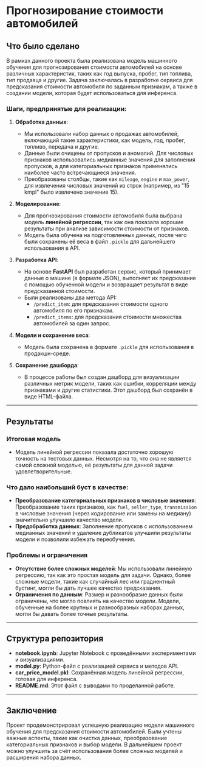 
# Прогнозирование стоимости автомобилей

## Что было сделано

В рамках данного проекта была реализована модель машинного обучения для прогнозирования стоимости автомобилей на основе различных характеристик, таких как год выпуска, пробег, тип топлива, тип продавца и другие. Задача заключалась в разработке сервиса для предсказания стоимости автомобиля по заданным признакам, а также в создании модели, которая будет использоваться для инференса.

### Шаги, предпринятые для реализации:

1. **Обработка данных**:
   - Мы использовали набор данных о продажах автомобилей, включающий такие характеристики, как модель, год, пробег, топливо, передача и другие.
   - Данные были очищены от пропусков и аномалий. Для числовых признаков использовались медианные значения для заполнения пропусков, а для категориальных признаков применялись наиболее часто встречающиеся значения.
   - Преобразованы столбцы, такие как `mileage`, `engine` и `max_power`, для извлечения числовых значений из строк (например, из "15 kmpl" было извлечено значение 15).

2. **Моделирование**:
   - Для прогнозирования стоимости автомобиля была выбрана модель **линейной регрессии**, так как она показала хорошие результаты при анализе зависимости стоимости от признаков.
   - Модель была обучена на подготовленных данных, после чего были сохранены её веса в файл `.pickle` для дальнейшего использования в API.

3. **Разработка API**:
   - На основе **FastAPI** был разработан сервис, который принимает данные о машине (в формате JSON), выполняет их предсказание с помощью обученной модели и возвращает результат в виде предсказанной стоимости.
   - Были реализованы два метода API:
     - `/predict_item`: для предсказания стоимости одного автомобиля по его признакам.
     - `/predict_items`: для предсказания стоимости множества автомобилей за один запрос.

4. **Модели и сохранение веса**:
   - Модель была сохранена в формате `.pickle` для использования в продакшн-среде.

5. **Сохранение дашборда**:
   - В процессе работы был создан дашборд для визуализации различных метрик модели, таких как ошибки, корреляции между признаками и другие статистики. Этот дашборд был сохранён в виде HTML-файла.

---

## Результаты

### Итоговая модель

- Модель линейной регрессии показала достаточно хорошую точность на тестовых данных. Несмотря на то, что она не является самой сложной моделью, её результаты для данной задачи удовлетворительные.

### Что дало наибольший буст в качестве:

- **Преобразование категориальных признаков в числовые значения**: Преобразование таких признаков, как `fuel`, `seller_type`, `transmission` в числовые значения (через кодирование или замены на медиану) значительно улучшило качество модели.
- **Предобработка данных**: Заполнение пропусков с использованием медианных значений и удаление дубликатов улучшили результаты модели и позволили избежать переобучения.

### Проблемы и ограничения

- **Отсутствие более сложных моделей**: Мы использовали линейную регрессию, так как это простая модель для задачи. Однако, более сложные модели, такие как случайный лес или градиентный бустинг, могли бы дать лучшее качество предсказания.
- **Ограничения по данным**: Размер и разнообразие данных были ограничены, что могло повлиять на качество модели. Модели, обученные на более крупных и разнообразных наборах данных, могли бы давать более точные результаты.

---

## Структура репозитория

- **notebook.ipynb**: Jupyter Notebook с проведёнными экспериментами и визуализациями.
- **model.py**: Python-файл с реализацией сервиса и методов API.
- **car_price_model.pkl**: Сохранённая модель линейной регрессии, готовая для инференса.
- **README.md**: Этот файл с выводами по проделанной работе.

---

## Заключение

Проект продемонстрировал успешную реализацию модели машинного обучения для предсказания стоимости автомобилей. Были учтены важные аспекты, такие как очистка данных, преобразование категориальных признаков и выбор модели. В дальнейшем проект можно улучшить за счёт использования более сложных моделей и расширения набора данных.

